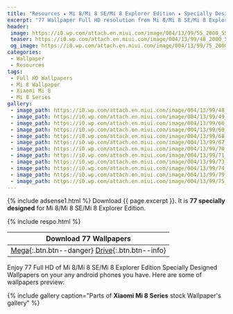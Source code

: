 ```yaml
---
title: "Resources ★ Mi 8/Mi 8 SE/Mi 8 Explorer Edition ★ Specially Designed Wallpapers"
excerpt: "77 Wallpaper Full HD resolution from Mi 8/Mi 8 SE/Mi 8 Explorer Edition"
header:
 image: https://i0.wp.com/attach.en.miui.com/image/004/13/99/55_2000_550.jpg?resize=940,460 
 teaser: https://i0.wp.com/attach.en.miui.com/image/004/13/99/48_2000_550.jpg?resize=340,180
 og_image: https://i0.wp.com/attach.en.miui.com/image/004/13/99/75_2000_550.jpg
categories:
 - Wallpaper
 - Resources
tags:
 - Full HD Wallpapers
 - Mi 8 Wallpaper
 - Xiaomi Mi 8
 - Mi 8 Series
gallery:
 - image_path: https://i0.wp.com/attach.en.miui.com/image/004/13/99/48_2000_550.jpg
 - image_path: https://i0.wp.com/attach.en.miui.com/image/004/13/99/49_2000_550.jpg
 - image_path: https://i0.wp.com/attach.en.miui.com/image/004/13/99/66_2000_550.jpg
 - image_path: https://i0.wp.com/attach.en.miui.com/image/004/13/99/69_2000_550.jpg
 - image_path: https://i0.wp.com/attach.en.miui.com/image/004/13/99/68_2000_550.jpg
 - image_path: https://i0.wp.com/attach.en.miui.com/image/004/13/99/67_2000_550.jpg 
 - image_path: https://i0.wp.com/attach.en.miui.com/image/004/13/99/70_2000_550.jpg
 - image_path: https://i0.wp.com/attach.en.miui.com/image/004/13/99/71_2000_550.jpg 
 - image_path: https://i0.wp.com/attach.en.miui.com/image/004/13/99/73_2000_550.jpg
 - image_path: https://i0.wp.com/attach.en.miui.com/image/004/13/99/74_2000_550.jpg
 - image_path: https://i0.wp.com/attach.en.miui.com/image/004/13/99/79_2000_550.jpg
 - image_path: https://i0.wp.com/attach.en.miui.com/image/004/13/99/75_2000_550.jpg
---
```

{% include adsense1.html %}
Download {{ page.excerpt }}. It is  **77 specially designed** for Mi 8/Mi 8 SE/Mi 8 Explorer Edition.

{% include respo.html %}

| Download 77 Wallpapers |
|:---:|
| [Mega](/dl/mega?size=95MB&hash=lWfRRtfJ13V5-8PjuLY_TIpyco-NW59SZgxuCHUkKJs){:.btn.btn--danger} [Drive](/dl/drive?size=91MB&id=){:.btn.btn--info} |

Enjoy 77 Full HD of Mi 8/Mi 8 SE/Mi 8 Explorer Edition Specially Designed Wallpapers on your any android phones you have. Here are some of wallpapers preview:

{% include gallery caption="Parts of **Xiaomi Mi 8 Series** stock Wallpaper's gallery" %}
